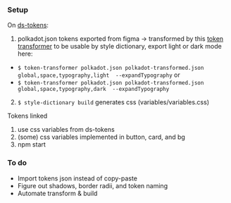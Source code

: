 ### Setup
On [ds-tokens](https://github.com/dnlklmn/ds-tokens):
1. polkadot.json tokens exported from figma -> transformed by this [token transformer](https://github.com/six7/figma-tokens/tree/main/token-transformer) to be usable by style dictionary, export light or dark mode here: 
- `$ token-transformer polkadot.json polkadot-transformed.json global,space,typography,light  --expandTypography`
or
- `$ token-transformer polkadot.json polkadot-transformed.json global,space,typography,dark  --expandTypography`
2. `$ style-dictionary build` generates css (variables/variables.css)

Tokens linked
1. use css variables from ds-tokens
2. (some) css variables implemented in button, card, and bg
3. npm start

### To do
- Import tokens json instead of copy-paste
- Figure out shadows, border radii, and token naming
- Automate transform & build
